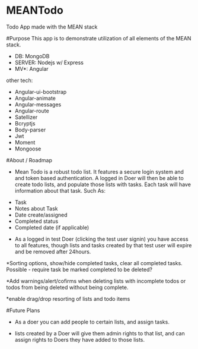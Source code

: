 # MEANTodo
Todo App made with the MEAN stack


#Purpose
This app is to demonstrate utilization of all elements of the MEAN stack.

* DB: MongoDB
* SERVER: Nodejs w/ Express
* MV*: Angular

other tech:

* Angular-ui-bootstrap
* Angular-animate
* Angular-messages
* Angular-route
* Satellizer
* Bcryptjs
* Body-parser
* Jwt
* Moment
* Mongoose


#About / Roadmap
*  Mean Todo is a robust todo list.  It features a secure login system and and token based authentication. A logged in Doer
will then be able to create todo lists, and populate those lists with tasks.  Each task will have information about that task.
Such As:

 - Task
 - Notes about Task
 - Date create/assigned
 - Completed status
 - Completed date (if applicable)

* As a logged in test Doer (clicking the test user signin) you have access to all features, though lists and tasks created by
that test user will expire and be removed after 24hours.

*Sorting options, show/hide completed tasks, clear all completed tasks.   Possible - require task be marked completed to be deleted?  

*Add warnings/alert/cofirms when deleting lists with incomplete todos or todos from being deleted without being complete.

*enable drag/drop resorting of lists and todo items


#Future Plans

* As a doer you can add people to certain lists, and assign tasks.   

* lists created by a Doer will give them admin rights to that list, and can assign rights to Doers they have added to those lists.


